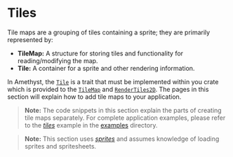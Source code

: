 # Tiles

Tile maps are a grouping of tiles containing a sprite; they are primarily represented by:

* **TileMap:** A structure for storing tiles and functionality for reading/modifying the map.
* **Tile:** A container for a sprite and other rendering information.

In Amethyst, the [`Tile`][doc_tile] is a trait that must be implemented within you crate which is provided to the [`TileMap`][doc_tilemap] and [`RenderTiles2D`][doc_render]. The pages in this section will explain how to add tile maps to your application. 

> **Note:** The code snippets in this section explain the parts of creating tile maps separately. For complete application examples, please refer to the [*tiles*][ex_tiles] example in the [examples][ex_all] directory.

> **Note:** This section uses [*sprites*](./sprites.md) and assumes knowledge of loading sprites and spritesheets.

[doc_tile]: https://docs.amethyst.rs/stable/amethyst_tiles/trait.Tile.html
[doc_tilemap]: https://docs.amethyst.rs/stable/amethyst_tiles/struct.TileMap.html
[doc_render]: https://docs.amethyst.rs/stable/amethyst_tiles/struct.RenderTiles2D.html
[ex_tiles]: https://github.com/amethyst/amethyst/tree/master/examples/tiles
[ex_all]: https://github.com/amethyst/amethyst/tree/master/examples
